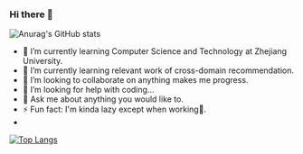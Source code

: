 ### Hi there 👋

<!--
**nefe1ibatA/nefe1ibatA** is a ✨ _special_ ✨ repository because its `README.md` (this file) appears on your GitHub profile.

Here are some ideas to get you started:

- 🔭 I’m currently working on ...
- 🌱 I’m currently learning ...
- 👯 I’m looking to collaborate on ...
- 🤔 I’m looking for help with ...
- 💬 Ask me about ...
- 📫 How to reach me: ...
- 😄 Pronouns: ...
- ⚡ Fun fact: ...
-->

![Anurag's GitHub stats](https://github-readme-stats.vercel.app/api?username=nefe1ibatA&show_icons=true&theme=algolia)

- 🔭 I’m currently learning Computer Science and Technology at Zhejiang University.
- 🌱 I’m currently learning relevant work of cross-domain recommendation.
- 👯 I’m looking to collaborate on anything makes me progress.
- 🤔 I’m looking for help with coding...
- 💬 Ask me about anything you would like to.
- ⚡ Fun fact: I'm kinda lazy except when working🧐.
- 
[![Top Langs](https://github-readme-stats.vercel.app/api/top-langs/?username=nefe1ibatA&layout=compact)](https://github.com/anuraghazra/github-readme-stats)
